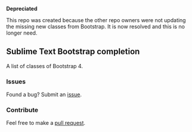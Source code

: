 **Depreciated**

This repo was created because the other repo owners were not updating the missing new classes from Bootstrap. It is now resolved and this is no longer need.


## Sublime Text Bootstrap completion

A list of classes of Bootstrap 4.

### Issues

Found a bug? Submit an [issue](https://github.com/builtbyeleven/sublime-bootstrap-autocomplete/issues).

### Contribute

Feel free to make a [pull request](https://github.com/builtbyeleven/sublime-bootstrap-autocomplete/pulls). 

